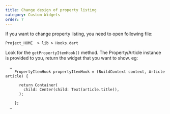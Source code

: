 ```yaml
---
title: Change design of property listing
category: Custom Widgets
order: 7
---
```


If you want to change property listing, you need to open following file:

`Project_HOME  > lib > Hooks.dart`

Look for the `getPropertyItemHook()` method. The Property/Article instance is provided to you, return the widget that you want to show. eg: 
```
  …
    PropertyItemHook propertyItemHook = (BuildContext context, Article article) {

      return Container(
        child: Center(child: Text(article.title)),
      );

    };
  …
```

